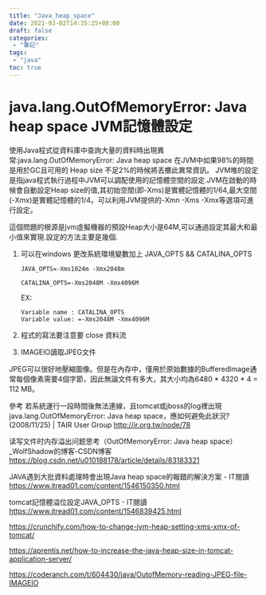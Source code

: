 ```yaml
---
title: "Java_heap_space"
date: 2021-03-02T14:35:25+08:00
draft: false
categories:
 - "筆記"
tags:
 - "java"
toc: true
---
```


# java.lang.OutOfMemoryError: Java heap space JVM記憶體設定

使用Java程式從資料庫中查詢大量的資料時出現異常:java.lang.OutOfMemoryError: Java heap space
在JVM中如果98%的時間是用於GC且可用的 Heap size 不足2%的時候將丟擲此異常資訊。
JVM堆的設定是指java程式執行過程中JVM可以調配使用的記憶體空間的設定.JVM在啟動的時候會自動設定Heap size的值,其初始空間(即-Xms)是實體記憶體的1/64,最大空間(-Xmx)是實體記憶體的1/4。可以利用JVM提供的-Xmn -Xms -Xmx等選項可進行設定。
<!--more-->


這個問題的根源是jvm虛擬機器的預設Heap大小是64M,可以通過設定其最大和最小值來實現.設定的方法主要是幾個.

1. 可以在windows 更改系統環境變數加上 JAVA_OPTS && CATALINA_OPTS
    ```
    JAVA_OPTS=-Xms1024m -Xmx2048m

    CATALINA_OPTS=-Xms2048M -Xmx4096M
    ```

    EX:
    ```
    Variable name : CATALINA_OPTS
    Variable value: =-Xms2048M -Xmx4096M
    ```

2. 程式的寫法要注意要 close 資料流


3. IMAGEIO讀取JPEG文件

JPEG可以很好地壓縮圖像。但是在內存中，僅用於原始數據的BufferedImage通常每個像素需要4個字節，因此無論文件有多大，其大小均為6480 * 4320 * 4 = 112 MB。
   



參考
若系統運行一段時間後無法連線，且tomcat或jboss的log裡出現java.lang.OutOfMemoryError: Java heap space，應如何避免此狀況?　(2008/11/25) | TAIR User Group
http://ir.org.tw/node/78

读写文件时内存溢出问题思考（OutOfMemoryError: Java heap space）_WolfShadow的博客-CSDN博客
https://blog.csdn.net/u010188178/article/details/83183321

JAVA遇到大批資料處理時會出現Java heap space的報錯的解決方案 - IT閱讀
https://www.itread01.com/content/1546150350.html

tomcat記憶體溢位設定JAVA_OPTS - IT閱讀
https://www.itread01.com/content/1546839425.html

https://crunchify.com/how-to-change-jvm-heap-setting-xms-xmx-of-tomcat/

https://aprentis.net/how-to-increase-the-java-heap-size-in-tomcat-application-server/

https://coderanch.com/t/604430/java/OutofMemory-reading-JPEG-file-IMAGEIO
